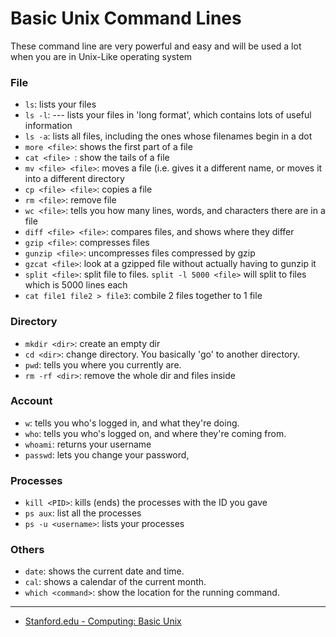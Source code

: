 # Basic Unix Command Lines

These command line are very powerful and easy and will be used a lot when you are in Unix-Like operating system

### File
* `ls`: lists your files 
* `ls -l`:  --- lists your files in 'long format', which contains lots of useful information
* `ls -a`: lists all files, including the ones whose filenames begin in a dot
* `more <file>`: shows the first part of a file
* `cat <file> `: show the tails of a file
* `mv <file> <file>`: moves a file (i.e. gives it a different name, or moves it into a different directory
* `cp <file> <file>`: copies a file
* `rm <file>`: remove file
* `wc <file>`: tells you how many lines, words, and characters there are in a file
* `diff <file> <file>`: compares files, and shows where they differ
* `gzip <file>`: compresses files
* `gunzip <file>`: uncompresses files compressed by gzip
* `gzcat <file>`: look at a gzipped file without actually having to gunzip it 
* `split <file>`: split file to files. `split -l 5000 <file>` will split to files which is 5000 lines each 
* `cat file1 file2 > file3`: combile 2 files together to 1 file
### Directory
* `mkdir <dir>`: create an empty dir
* `cd <dir>`: change directory. You basically 'go' to another directory.
* `pwd`: tells you where you currently are.
* `rm -rf <dir>`: remove the whole dir and files inside

### Account
* `w`: tells you who's logged in, and what they're doing. 
* `who`: tells you who's logged on, and where they're coming from.
* `whoami`: returns your username
* `passwd`: lets you change your password,

### Processes
* `kill <PID>`:  kills (ends) the processes with the ID you gave 
* `ps aux`: list all the processes
* `ps -u <username>`: lists your processes

### Others
* `date`: shows the current date and time.
* `cal`: shows a calendar of the current month.
* `which <command>`: show the location for the running command. 
---
* [Stanford.edu - Computing: Basic Unix](http://mally.stanford.edu/~sr/computing/basic-unix.html) 